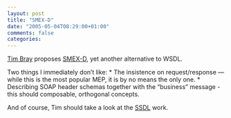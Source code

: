 ```yaml
---
layout: post
title: "SMEX-D"
date: "2005-05-04T08:29:00+01:00"
comments: false
categories: 
---
```


<p><a href="http://www.tbray.org/ongoing/When/200x/2005/05/03/Replacing-WSDL">Tim Bray</a> proposes <a href="http://www.tbray.org/ongoing/When/200x/2005/05/03/SMEX-D">SMEX-D</a>, yet another alternative to WSDL.</p>

<p>Two things I immediately don&#8217;t like:
* The insistence on request/response &#8212; while this is the most popular MEP, it is by no means the only one.
* Describing SOAP header schemas together with the &#8220;business&#8221; message - this should composable, orthogonal concepts.</p>

<p>And of course, Tim should take a look at the <a href="http://www.ssdl.org/">SSDL</a> work.</p>


